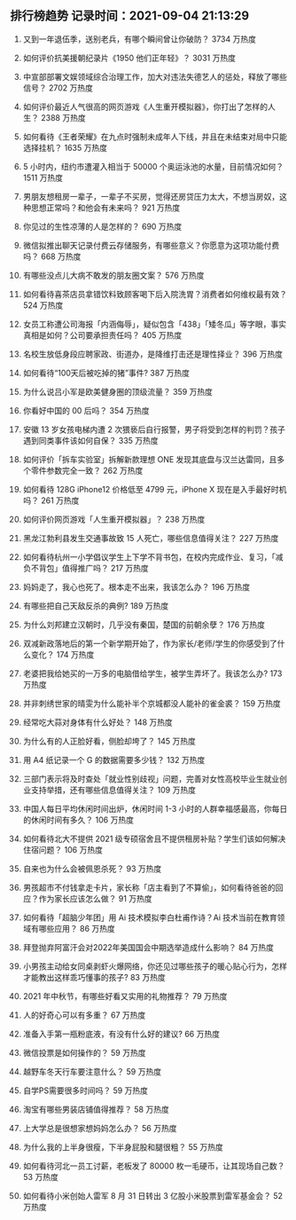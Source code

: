 
## 排行榜趋势 记录时间：2021-09-04 21:13:29
  
  1. 又到一年退伍季，送别老兵，有哪个瞬间曾让你破防？ 3734 万热度
    
  2. 如何评价抗美援朝纪录片《1950 他们正年轻》？ 3031 万热度
    
  3. 中宣部部署文娱领域综合治理工作，加大对违法失德艺人的惩处，释放了哪些信号？ 2702 万热度
    
  4. 如何评价最近人气很高的网页游戏《人生重开模拟器》，你打出了怎样的人生？ 2388 万热度
    
  5. 如何看待《王者荣耀》在九点时强制未成年人下线，并且在未结束对局中只能选择挂机？ 1635 万热度
    
  6. 5 小时内，纽约市遭灌入相当于 50000 个奥运泳池的水量，目前情况如何？ 1511 万热度
    
  7. 男朋友想租房一辈子，一辈子不买房，觉得还房贷压力太大，不想当房奴，这种思想正常吗？和他会有未来吗？ 921 万热度
    
  8. 你见过的生性凉薄的人是怎样的？ 690 万热度
    
  9. 微信拟推出聊天记录付费云存储服务，有哪些意义？你愿意为这项功能付费吗？ 668 万热度
    
  10. 有哪些没点儿大病不敢发的朋友圈文案？ 576 万热度
    
  11. 如何看待喜茶店员拿错饮料致顾客喝下后入院洗胃？消费者如何维权最有效？ 524 万热度
    
  12. 女员工称遭公司海报「内涵侮辱」，疑似包含「438」「矮冬瓜」等字眼，事实真相是如何？公司要承担责任吗？ 405 万热度
    
  13. 名校生放低身段应聘家政、街道办，是降维打击还是理性择业？ 396 万热度
    
  14. 如何看待“100天后被吃掉的猪”事件? 387 万热度
    
  15. 为什么说吕小军是欧美健身圈的顶级流量？ 359 万热度
    
  16. 你看好中国的 00 后吗？ 354 万热度
    
  17. 安徽 13 岁女孩电梯内遭 2 次猥亵后自行报警，男子将受到怎样的判罚？孩子遇到同类事件该如何自保？ 335 万热度
    
  18. 如何评价「拆车实验室」拆解新款理想 ONE 发现其底盘与汉兰达雷同，且多个零件参数完全一致？ 262 万热度
    
  19. 如何看待 128G iPhone12 价格低至 4799 元，iPhone X 现在是入手最好时机吗？ 261 万热度
    
  20. 如何评价网页游戏「人生重开模拟器」？ 238 万热度
    
  21. 黑龙江勃利县发生交通事故致 15 人死亡，哪些信息值得关注？ 227 万热度
    
  22. 如何看待杭州一小学倡议学生上下学不背书包，在校内完成作业、复习，「减负不背包」值得推广吗？ 217 万热度
    
  23. 妈妈走了，我心也死了。根本走不出来，我该怎么办？ 196 万热度
    
  24. 有哪些把自己天敌反杀的典例? 189 万热度
    
  25. 为什么刘邦建立汉朝时，几乎没有秦国，楚国的前朝余孽？ 176 万热度
    
  26. 双减新政落地后的第一个新学期开始了，作为家长/老师/学生的你感受到了什么变化？ 174 万热度
    
  27. 老婆把我给她买的一万多的电脑借给学生，被学生弄坏了。我该怎么办? 173 万热度
    
  28. 并非刺绣世家的晴雯为什么能补半个京城都没人能补的雀金裘？ 159 万热度
    
  29. 经常吃大蒜对身体有什么好处？ 148 万热度
    
  30. 为什么有的人正脸好看，侧脸却垮了？ 145 万热度
    
  31. 用 A4 纸记录一个 G 的数据需要多少钱？ 132 万热度
    
  32. 三部门表示将及时查处「就业性别歧视」问题，完善对女性高校毕业生就业创业支持举措，还有哪些信息值得关注？ 109 万热度
    
  33. 中国人每日平均休闲时间出炉，休闲时间 1-3 小时的人群幸福感最高，你每日的休闲时间有多久？ 106 万热度
    
  34. 如何看待北大不提供 2021 级专硕宿舍且不提供租房补贴？学生们该如何解决住宿问题？ 106 万热度
    
  35. 自来也为什么会被佩恩杀死？ 93 万热度
    
  36. 男孩超市不付钱拿走卡片，家长称「店主看到了不算偷」，如何看待爸爸的回应？作为家长应该怎么做？ 91 万热度
    
  37. 如何看待「超脑少年团」用 Ai 技术模拟李白杜甫作诗？Ai 技术当前在教育领域有哪些应用？ 86 万热度
    
  38. 拜登抛弃阿富汗会对2022年美国国会中期选举造成什么影响？ 84 万热度
    
  39. 小男孩主动给女同桌剥虾火爆网络，你还见过哪些孩子的暖心贴心行为，怎样才能教出这样乖巧懂事的孩子? 83 万热度
    
  40. 2021 年中秋节，有哪些好看又实用的礼物推荐？ 79 万热度
    
  41. 人的好奇心可以有多重？ 67 万热度
    
  42. 准备入手第一瓶粉底液，有没有什么好的建议? 66 万热度
    
  43. 微信投票是如何操作的？ 59 万热度
    
  44. 越野车冬天行车要注意什么？ 59 万热度
    
  45. 自学PS需要很多时间吗？ 59 万热度
    
  46. 淘宝有哪些男装店铺值得推荐？ 58 万热度
    
  47. 上大学总是很想家想妈妈怎么办？ 56 万热度
    
  48. 为什么我的上半身很瘦，下半身屁股和腿很粗？ 55 万热度
    
  49. 如何看待河北一员工讨薪，老板发了 80000 枚一毛硬币，让其现场自己数？ 53 万热度
    
  50. 如何看待小米创始人雷军 8 月 31 日转出 3 亿股小米股票到雷军基金会？ 52 万热度
    
